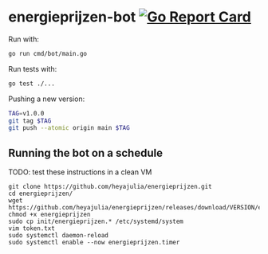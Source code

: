 # energieprijzen-bot [![Go Report Card](https://goreportcard.com/badge/github.com/heyajulia/energieprijzen)](https://goreportcard.com/report/github.com/heyajulia/energieprijzen)

Run with:

```bash
go run cmd/bot/main.go
```

Run tests with:

```bash
go test ./...
```

Pushing a new version:

```bash
TAG=v1.0.0
git tag $TAG
git push --atomic origin main $TAG
```

## Running the bot on a schedule

TODO: test these instructions in a clean VM

```
git clone https://github.com/heyajulia/energieprijzen.git
cd energieprijzen/
wget https://github.com/heyajulia/energieprijzen/releases/download/VERSION/energieprijzen
chmod +x energieprijzen
sudo cp init/energieprijzen.* /etc/systemd/system
vim token.txt
sudo systemctl daemon-reload
sudo systemctl enable --now energieprijzen.timer
```
